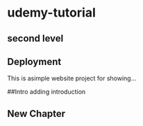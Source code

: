 # udemy-tutorial
## second level

## Deployment
This is asimple website project for showing...

##Intro
adding introduction

## New Chapter
